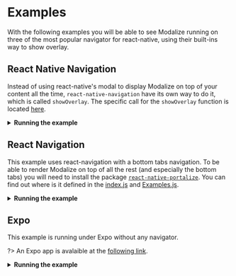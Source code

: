 # Examples

With the following examples you will be able to see Modalize running on three of the most popular navigator for react-native, using their built-ins way to show overlay.

## React Native Navigation

Instead of using react-native's modal to display Modalize on top of your content all the time, `react-native-navigation` have its own way to do it, which is called `showOverlay`. The specific call for the `showOverlay` function is located [here](https://github.com/jeremybarbet/react-native-modalize/blob/master/examples/react-native-navigation/src/screens/App.js#L22-L27).

<details>
<summary><strong>Running the example</strong></summary>
<p>

#### First tab
```bash
cd examples/react-native-navigation
yarn
yarn start
```

#### Second tab
```bash
cd examples/react-native-navigation
yarn ios # or android
cd ../..
yarn watch:react-native-navigation
```
</p>
</details>

## React Navigation

This example uses react-navigation with a bottom tabs navigation. To be able to render Modalize on top of all the rest (and especially the bottom tabs) you will need to install the package [`react-native-portalize`](https://github.com/jeremybarbet/react-native-portalize). You can find out where is it defined in the [index.js](https://github.com/jeremybarbet/react-native-modalize/blob/master/examples/react-navigation/src/index.js#L8-L12) and [Examples.js](https://github.com/jeremybarbet/react-native-modalize/blob/master/examples/react-navigation/src/screens/Examples.js#L39-L49).

<details>
<summary><strong>Running the example</strong></summary>
<p>

#### First tab
```bash
cd examples/react-navigation
yarn
npx pod-install ios
yarn start
```

#### Second tab
```bash
cd examples/react-navigation
yarn ios # or android
cd ../..
yarn watch:react-navigation
```
</p>
</details>

## Expo

This example is running under Expo without any navigator.

?> An Expo app is avalaible at the [following link](https://exp.host/@jeremdsgn/react-native-modalize).

<details>
<summary><strong>Running the example</strong></summary>
<p>

#### First tab
```bash
cd examples/expo
yarn
yarn start
```

#### Second tab
```bash
cd ../..
yarn watch:expo
```
</p>
</details>

